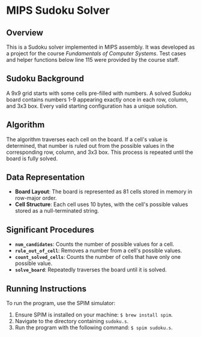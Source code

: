 # MIPS Sudoku Solver

## Overview
This is a Sudoku solver implemented in MIPS assembly. It was developed as a project for the course *Fundamentals of Computer Systems*. Test cases and helper functions below line 115 were provided by the course staff.

## Sudoku Background
A 9x9 grid starts with some cells pre-filled with numbers. A solved Sudoku board contains numbers 1-9 appearing exactly once in each row, column, and 3x3 box. Every valid starting configuration has a unique solution.

## Algorithm
The algorithm traverses each cell on the board. If a cell's value is determined, that number is ruled out from the possible values in the corresponding row, column, and 3x3 box. This process is repeated until the board is fully solved.

## Data Representation
- **Board Layout**: The board is represented as 81 cells stored in memory in row-major order.
- **Cell Structure**: Each cell uses 10 bytes, with the cell's possible values stored as a null-terminated string.

## Significant Procedures
- **`num_candidates`**: Counts the number of possible values for a cell.
- **`rule_out_of_cell`**: Removes a number from a cell's possible values.
- **`count_solved_cells`**: Counts the number of cells that have only one possible value.
- **`solve_board`**: Repeatedly traverses the board until it is solved.

## Running Instructions
To run the program, use the SPIM simulator:
1. Ensure SPIM is installed on your machine: `$ brew install spim`.
2. Navigate to the directory containing `sudoku.s`.
3. Run the program with the following command: `$ spim sudoku.s`.
